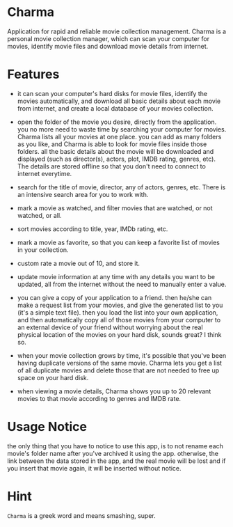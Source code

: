 # Charma

Application for rapid and reliable movie collection management.
Charma is a personal movie collection manager, which can scan your computer for 
movies, identify movie files and download movie details from internet.

# Features

* it can scan your computer's hard disks for movie files, identify the movies 
  automatically, and download all basic details about each movie from internet, 
  and create a local database of your movies collection.

* open the folder of the movie you desire, directly from the application. 
  you no more need to waste time by searching your computer for movies. 
  Charma lists all your movies at one place. you can add as many folders as you 
  like, and Charma is able to look for movie files inside those folders. 
  all the basic details about the movie will be downloaded and displayed 
  (such as director(s), actors, plot, IMDB rating, genres, etc). 
  The details are stored offline so that you don't need to connect to internet everytime.

* search for the title of movie, director, any of actors, genres, etc. 
  There is an intensive search area for you to work with.

* mark a movie as watched, and filter movies that are watched, or not watched, or all.

* sort movies according to title, year, IMDb rating, etc.

* mark a movie as favorite, so that you can keep a favorite list of movies in your collection.

* custom rate a movie out of 10, and store it.

* update movie information at any time with any details you want to be updated, all 
  from the internet without the need to manually enter a value.
  
* you can give a copy of your application to a friend. then he/she can make a request 
  list from your movies, and give the generated list to you (it's a simple text file). 
  then you load the list into your own application, and then automatically 
  copy all of those movies from your computer to an external device of your friend 
  without worrying about the real physical location of the movies on your hard 
  disk, sounds great? I think so.
  
 * when your movie collection grows by time, it's possible that you've been having 
   duplicate versions of the same movie.
   Charma lets you get a list of all duplicate movies and delete those that are 
   not needed to free up space on your hard disk.
   
 * when viewing a movie details, Charma shows you up to 20 relevant movies to 
   that movie according to genres and IMDB rate.
 
# Usage Notice

the only thing that you have to notice to use this app, is to not rename each 
movie's folder name after you've archived it using the app. otherwise, the link between 
the data stored in the app, and the real movie will be lost and if you insert that movie 
again, it will be inserted without notice.

# Hint

`Charma` is a greek word and means smashing, super.
